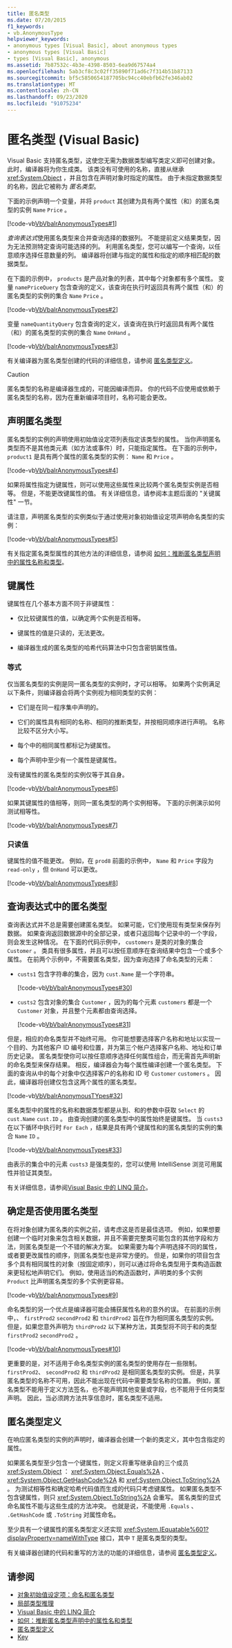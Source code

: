```yaml
---
title: 匿名类型
ms.date: 07/20/2015
f1_keywords:
- vb.AnonymousType
helpviewer_keywords:
- anonymous types [Visual Basic], about anonymous types
- anonymous types [Visual Basic]
- types [Visual Basic], anonymous
ms.assetid: 7b87532c-4b3e-4398-8503-6ea9d67574a4
ms.openlocfilehash: 5ab3cf8c3c02ff35890f71ad6c7f314b51b87133
ms.sourcegitcommit: bf5c5850654187705bc94cc40ebfb62fe346ab02
ms.translationtype: MT
ms.contentlocale: zh-CN
ms.lasthandoff: 09/23/2020
ms.locfileid: "91075234"
---
```

# <a name="anonymous-types-visual-basic"></a>匿名类型 (Visual Basic)

Visual Basic 支持匿名类型，这使您无需为数据类型编写类定义即可创建对象。 此时，编译器将为你生成类。 该类没有可使用的名称，直接从继承 <xref:System.Object> ，并且包含在声明对象时指定的属性。 由于未指定数据类型的名称，因此它被称为 *匿名类型*。  
  
 下面的示例声明一个变量，并将 `product` 其创建为具有两个属性（和）的匿名类型的实例 `Name` `Price` 。  
  
 [!code-vb[VbVbalrAnonymousTypes#1](~/samples/snippets/visualbasic/VS_Snippets_VBCSharp/VbVbalrAnonymousTypes/VB/Class1.vb#1)]  
  
 *查询表达式*使用匿名类型来合并查询选择的数据列。 不能提前定义结果类型，因为无法预测特定查询可能选择的列。 利用匿名类型，您可以编写一个查询，以任意顺序选择任意数量的列。 编译器将创建与指定的属性和指定的顺序相匹配的数据类型。  
  
 在下面的示例中， `products` 是产品对象的列表，其中每个对象都有多个属性。 变量 `namePriceQuery` 包含查询的定义，该查询在执行时返回具有两个属性（和）的匿名类型的实例的集合 `Name` `Price` 。  
  
 [!code-vb[VbVbalrAnonymousTypes#2](~/samples/snippets/visualbasic/VS_Snippets_VBCSharp/VbVbalrAnonymousTypes/VB/Class1.vb#2)]  
  
 变量 `nameQuantityQuery` 包含查询的定义，该查询在执行时返回具有两个属性（和）的匿名类型的实例的集合 `Name` `OnHand` 。  
  
 [!code-vb[VbVbalrAnonymousTypes#3](~/samples/snippets/visualbasic/VS_Snippets_VBCSharp/VbVbalrAnonymousTypes/VB/Class1.vb#3)]  
  
 有关编译器为匿名类型创建的代码的详细信息，请参阅 [匿名类型定义](anonymous-type-definition.md)。  
  
> [!CAUTION]
> 匿名类型的名称是编译器生成的，可能因编译而异。 你的代码不应使用或依赖于匿名类型的名称，因为在重新编译项目时，名称可能会更改。  
  
## <a name="declaring-an-anonymous-type"></a>声明匿名类型  

 匿名类型的实例的声明使用初始值设定项列表指定该类型的属性。 当你声明匿名类型而不是其他类元素（如方法或事件）时，只能指定属性。 在下面的示例中， `product1` 是具有两个属性的匿名类型的实例： `Name` 和 `Price` 。  
  
 [!code-vb[VbVbalrAnonymousTypes#4](~/samples/snippets/visualbasic/VS_Snippets_VBCSharp/VbVbalrAnonymousTypes/VB/Class1.vb#4)]  
  
 如果将属性指定为键属性，则可以使用这些属性来比较两个匿名类型实例是否相等。 但是，不能更改键属性的值。 有关详细信息，请参阅本主题后面的 "关键属性" 一节。  
  
 请注意，声明匿名类型的实例类似于通过使用对象初始值设定项声明命名类型的实例：  
  
 [!code-vb[VbVbalrAnonymousTypes#5](~/samples/snippets/visualbasic/VS_Snippets_VBCSharp/VbVbalrAnonymousTypes/VB/Class1.vb#5)]  
  
 有关指定匿名类型属性的其他方法的详细信息，请参阅 [如何：推断匿名类型声明中的属性名称和类型](how-to-infer-property-names-and-types-in-anonymous-type-declarations.md)。  
  
## <a name="key-properties"></a>键属性  

 键属性在几个基本方面不同于非键属性：  
  
- 仅比较键属性的值，以确定两个实例是否相等。  
  
- 键属性的值是只读的，无法更改。  
  
- 编译器生成的匿名类型的哈希代码算法中只包含密钥属性值。  
  
### <a name="equality"></a>等式  

 仅当匿名类型的实例是同一匿名类型的实例时，才可以相等。 如果两个实例满足以下条件，则编译器会将两个实例视为相同类型的实例：  
  
- 它们是在同一程序集中声明的。  
  
- 它们的属性具有相同的名称、相同的推断类型，并按相同顺序进行声明。 名称比较不区分大小写。  
  
- 每个中的相同属性都标记为键属性。  
  
- 每个声明中至少有一个属性是键属性。  
  
 没有键属性的匿名类型的实例仅等于其自身。  
  
 [!code-vb[VbVbalrAnonymousTypes#6](~/samples/snippets/visualbasic/VS_Snippets_VBCSharp/VbVbalrAnonymousTypes/VB/Class1.vb#6)]  
  
 如果其键属性的值相等，则同一匿名类型的两个实例相等。 下面的示例演示如何测试相等性。  
  
 [!code-vb[VbVbalrAnonymousTypes#7](~/samples/snippets/visualbasic/VS_Snippets_VBCSharp/VbVbalrAnonymousTypes/VB/Class1.vb#7)]  
  
### <a name="read-only-values"></a>只读值  

 键属性的值不能更改。 例如，在 `prod8` 前面的示例中， `Name` 和 `Price` 字段为 `read-only` ，但 `OnHand` 可以更改。  
  
 [!code-vb[VbVbalrAnonymousTypes#8](~/samples/snippets/visualbasic/VS_Snippets_VBCSharp/VbVbalrAnonymousTypes/VB/Class1.vb#8)]  
  
## <a name="anonymous-types-from-query-expressions"></a>查询表达式中的匿名类型  

 查询表达式并不总是需要创建匿名类型。 如果可能，它们使用现有类型来保存列数据。 如果查询返回数据源中的全部记录，或者只返回每个记录中的一个字段，则会发生这种情况。 在下面的代码示例中， `customers` 是类的对象的集合 `Customer` 。 类具有很多属性，并且可以按任意顺序在查询结果中包含一个或多个属性。 在前两个示例中，不需要匿名类型，因为查询选择了命名类型的元素：  
  
- `custs1` 包含字符串的集合，因为 `cust.Name` 是一个字符串。  
  
     [!code-vb[VbVbalrAnonymousTypes#30](~/samples/snippets/visualbasic/VS_Snippets_VBCSharp/VbVbalrAnonymousTypes/VB/Class2.vb#30)]  
  
- `custs2` 包含对象的集合 `Customer` ，因为的每个元素 `customers` 都是一个 `Customer` 对象，并且整个元素都由查询选择。  
  
     [!code-vb[VbVbalrAnonymousTypes#31](~/samples/snippets/visualbasic/VS_Snippets_VBCSharp/VbVbalrAnonymousTypes/VB/Class2.vb#31)]  
  
 但是，相应的命名类型并不始终可用。 你可能想要选择客户名称和地址以实现一个目的、为其他客户 ID 编号和位置，并为第三个帐户选择客户名称、地址和订单历史记录。 匿名类型使你可以按任意顺序选择任何属性组合，而无需首先声明新的命名类型来保存结果。 相反，编译器会为每个属性编译创建一个匿名类型。 下面的查询从中的每个对象中仅选择客户的名称和 ID 号 `Customer` `customers` 。 因此，编译器将创建仅包含这两个属性的匿名类型。  
  
 [!code-vb[VbVbalrAnonymousTYpes#32](~/samples/snippets/visualbasic/VS_Snippets_VBCSharp/VbVbalrAnonymousTypes/VB/Class2.vb#32)]  
  
 匿名类型中的属性的名称和数据类型都是从到、和的参数中获取 `Select` 的 `cust.Name` `cust.ID` 。 由查询创建的匿名类型中的属性始终是键属性。 当 `custs3` 在以下循环中执行时 `For Each` ，结果是具有两个键属性和的匿名类型的实例的集合 `Name` `ID` 。  
  
 [!code-vb[VbVbalrAnonymousTypes#33](~/samples/snippets/visualbasic/VS_Snippets_VBCSharp/VbVbalrAnonymousTypes/VB/Class2.vb#33)]  
  
 由表示的集合中的元素 `custs3` 是强类型的，您可以使用 IntelliSense 浏览可用属性并验证其类型。  
  
 有关详细信息，请参阅[Visual Basic 中的 LINQ 简介](../linq/introduction-to-linq.md)。  
  
## <a name="deciding-whether-to-use-anonymous-types"></a>确定是否使用匿名类型  

 在将对象创建为匿名类的实例之前，请考虑这是否是最佳选项。 例如，如果想要创建一个临时对象来包含相关数据，并且不需要完整类可能包含的其他字段和方法，则匿名类型是一个不错的解决方案。 如果需要为每个声明选择不同的属性，或者要更改属性的顺序，则匿名类型也是非常方便的。 但是，如果你的项目包含多个具有相同属性的对象（按固定顺序），则可以通过将命名类型用于类构造函数来更轻松地声明它们。 例如，使用适当的构造函数时，声明类的多个实例 `Product` 比声明匿名类型的多个实例更容易。  
  
 [!code-vb[VbVbalrAnonymousTypes#9](~/samples/snippets/visualbasic/VS_Snippets_VBCSharp/VbVbalrAnonymousTypes/VB/Class1.vb#9)]  
  
 命名类型的另一个优点是编译器可能会捕获属性名称的意外的误。 在前面的示例中，、 `firstProd2` `secondProd2` 和 `thirdProd2` 旨在作为相同匿名类型的实例。 但是，如果您意外声明为 `thirdProd2` 以下某种方法，其类型将不同于和的类型 `firstProd2` `secondProd2` 。  
  
 [!code-vb[VbVbalrAnonymousTypes#10](~/samples/snippets/visualbasic/VS_Snippets_VBCSharp/VbVbalrAnonymousTypes/VB/Class1.vb#10)]  
  
 更重要的是，对不适用于命名类型实例的匿名类型的使用存在一些限制。 `firstProd2`、 `secondProd2` 和 `thirdProd2` 是相同匿名类型的实例。 但是，共享匿名类型的名称不可用，因此不能出现在代码中需要类型名称的位置。 例如，匿名类型不能用于定义方法签名，也不能声明其他变量或字段，也不能用于任何类型声明。 因此，当必须跨方法共享信息时，匿名类型不适用。  
  
## <a name="an-anonymous-type-definition"></a>匿名类型定义  

 在响应匿名类型的实例的声明时，编译器会创建一个新的类定义，其中包含指定的属性。  
  
 如果匿名类型至少包含一个键属性，则定义将重写继承自的三个成员 <xref:System.Object> ： <xref:System.Object.Equals%2A> 、 <xref:System.Object.GetHashCode%2A> 和 <xref:System.Object.ToString%2A> 。 为测试相等性和确定哈希代码值而生成的代码只考虑键属性。 如果匿名类型不包含键属性，则只 <xref:System.Object.ToString%2A> 会重写。 匿名类型的显式命名属性不能与这些生成的方法冲突。 也就是说，不能使用 `.Equals` 、 `.GetHashCode` 或 `.ToString` 对属性命名。  
  
 至少具有一个键属性的匿名类型定义还实现 <xref:System.IEquatable%601?displayProperty=nameWithType> 接口，其中 `T` 是匿名类型的类型。  
  
 有关编译器创建的代码和重写的方法的功能的详细信息，请参阅 [匿名类型定义](anonymous-type-definition.md)。  
  
## <a name="see-also"></a>请参阅

- [对象初始值设定项：命名和匿名类型](object-initializers-named-and-anonymous-types.md)
- [局部类型推理](../variables/local-type-inference.md)
- [Visual Basic 中的 LINQ 简介](../linq/introduction-to-linq.md)
- [如何：推断匿名类型声明中的属性名和类型](how-to-infer-property-names-and-types-in-anonymous-type-declarations.md)
- [匿名类型定义](anonymous-type-definition.md)
- [Key](../../../language-reference/modifiers/key.md)
